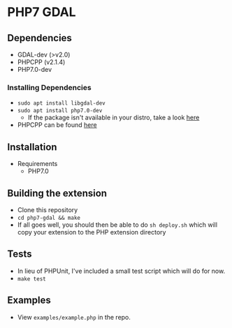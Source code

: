 # PHP7 GDAL

## Dependencies
- GDAL-dev (>v2.0)
- PHPCPP (v2.1.4)
- PHP7.0-dev

### Installing Dependencies
- ```sudo apt install libgdal-dev```
- ```sudo apt install php7.0-dev```
    - If the package isn't available in your distro, take a look [here](https://deb.sury.org/)
- PHPCPP can be found [here](https://github.com/CopernicaMarketingSoftware/PHP-CPP)

## Installation
- Requirements
   - PHP7.0

## Building the extension
-   Clone this repository
-   ```cd php7-gdal && make```
-   If all goes well, you should then be able to do ```sh deploy.sh``` which will copy your extension to the PHP extension directory

## Tests
- In lieu of PHPUnit, I've included a small test script which will do for now.
- ```make test```

## Examples
- View ```examples/example.php``` in the repo.

